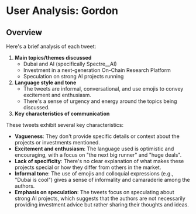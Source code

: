 # User Analysis: Gordon

## Overview

Here's a brief analysis of each tweet:

1. **Main topics/themes discussed**
	* Dubai and AI (specifically Spectre__AI)
	* Investment in a next-generation On-Chain Research Platform
	* Speculation on strong AI projects running
2. **Language style and tone**
	* The tweets are informal, conversational, and use emojis to convey excitement and enthusiasm.
	* There's a sense of urgency and energy around the topics being discussed.
3. **Key characteristics of communication**

These tweets exhibit several key characteristics:

* **Vagueness**: They don't provide specific details or context about the projects or investments mentioned.
* **Excitement and enthusiasm**: The language used is optimistic and encouraging, with a focus on "the next big runner" and "huge deals".
* **Lack of specificity**: There's no clear explanation of what makes these projects special or how they differ from others in the market.
* **Informal tone**: The use of emojis and colloquial expressions (e.g., "Dubai is cool") gives a sense of informality and camaraderie among the authors.
* **Emphasis on speculation**: The tweets focus on speculating about strong AI projects, which suggests that the authors are not necessarily providing investment advice but rather sharing their thoughts and ideas.